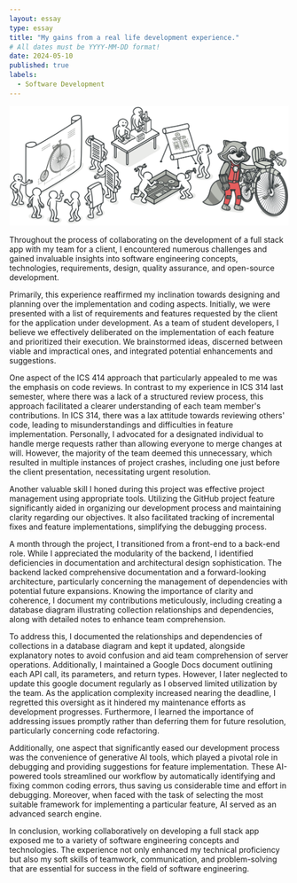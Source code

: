 ```yaml
---
layout: essay
type: essay
title: "My gains from a real life development experience."
# All dates must be YYYY-MM-DD format!
date: 2024-05-10
published: true
labels:
  - Software Development
---
```

<img class="rounded float-start pe-4" src="../img/design_patterns/design_patterns.png">  

Throughout the process of collaborating on the development of a full stack app with my team for a client, I encountered numerous challenges and gained invaluable insights into software engineering concepts, technologies, requirements, design, quality assurance, and open-source development.

Primarily, this experience reaffirmed my inclination towards designing and planning over the implementation and coding aspects. Initially, we were presented with a list of requirements and features requested by the client for the application under development. As a team of student developers, I believe we effectively deliberated on the implementation of each feature and prioritized their execution. We brainstormed ideas, discerned between viable and impractical ones, and integrated potential enhancements and suggestions.

One aspect of the ICS 414 approach that particularly appealed to me was the emphasis on code reviews. In contrast to my experience in ICS 314 last semester, where there was a lack of a structured review process, this approach facilitated a clearer understanding of each team member's contributions. In ICS 314, there was a lax attitude towards reviewing others' code, leading to misunderstandings and difficulties in feature implementation. Personally, I advocated for a designated individual to handle merge requests rather than allowing everyone to merge changes at will. However, the majority of the team deemed this unnecessary, which resulted in multiple instances of project crashes, including one just before the client presentation, necessitating urgent resolution.

Another valuable skill I honed during this project was effective project management using appropriate tools. Utilizing the GitHub project feature significantly aided in organizing our development process and maintaining clarity regarding our objectives. It also facilitated tracking of incremental fixes and feature implementations, simplifying the debugging process.

A month through the project, I transitioned from a front-end to a back-end role. While I appreciated the modularity of the backend, I identified deficiencies in documentation and architectural design sophistication. The backend lacked comprehensive documentation and a forward-looking architecture, particularly concerning the management of dependencies with potential future expansions. Knowing the importance of clarity and coherence, I document my contributions meticulously, including creating a database diagram illustrating collection relationships and dependencies, along with detailed notes to enhance team comprehension.

To address this, I documented the relationships and dependencies of collections in a database diagram and kept it updated, alongside explanatory notes to avoid confusion and aid team comprehension of server operations. Additionally, I maintained a Google Docs document outlining each API call, its parameters, and return types. However, I later neglected to update this google document regularly as I observed limited utilization by the team. As the application complexity increased nearing the deadline, I regretted this oversight as it hindered my maintenance efforts as development progresses. Furthermore, I learned the importance of addressing issues promptly rather than deferring them for future resolution, particularly concerning code refactoring.

Additionally, one aspect that significantly eased our development process was the convenience of generative AI tools, which played a pivotal role in debugging and providing suggestions for feature implementation. These AI-powered tools streamlined our workflow by automatically identifying and fixing common coding errors, thus saving us considerable time and effort in debugging. Moreover, when faced with the task of selecting the most suitable framework for implementing a particular feature, AI served as an advanced search engine.

In conclusion, working collaboratively on developing a full stack app exposed me to a variety of software engineering concepts and technologies. The experience not only enhanced my technical proficiency but also my soft skills of teamwork, communication, and problem-solving that are essential for success in the field of software engineering. 



